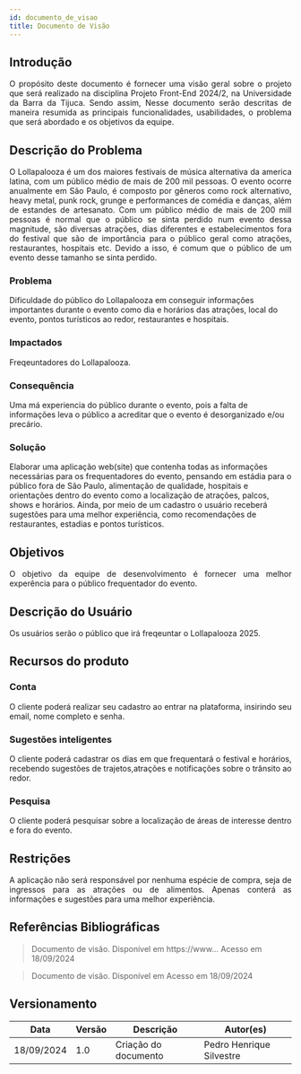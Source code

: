 ```yaml
---
id: documento_de_visao
title: Documento de Visão
---
```

## Introdução

<p align = "justify">
O propósito deste documento é fornecer uma visão geral sobre o projeto que será realizado na disciplina Projeto Front-End 2024/2, na Universidade da Barra da Tijuca. Sendo assim, Nesse documento serão descritas de maneira resumida as principais funcionalidades, usabilidades, o problema que será abordado e os objetivos da equipe.
</p>

## Descrição do Problema 

<p align = "justify">
O Lollapalooza é um dos maiores festivais de música alternativa da america latina, com um público médio de mais de 200 mil pessoas. O evento ocorre anualmente em São Paulo, é composto por gêneros como rock alternativo, heavy metal, punk rock, grunge e performances de comédia e danças, além de estandes de artesanato. Com um público médio de mais de 200 mill pessoas é normal que o público se sinta perdido num evento dessa magnitude, são diversas atrações, dias diferentes e estabelecimentos fora do festival que são de importância para o público geral como atrações, restaurantes, hospitais etc. Devido a isso, é comum que o público de um evento desse tamanho se sinta perdido.
</p>

### Problema

Dificuldade do público do Lollapalooza em conseguir informações importantes durante o evento como dia e horários das atrações, local do evento, pontos turísticos ao redor, restaurantes e hospitais.

### Impactados

Freqeuntadores do Lollapalooza.

### Consequência

Uma má experiencia do público durante o evento, pois a falta de informações leva o público a acreditar que o evento é desorganizado e/ou precário.

### Solução

Elaborar uma aplicação web(site) que contenha todas as informações necessárias para os frequentadores do evento, pensando em estádia para o público fora de São Paulo, alimentação de qualidade, hospitais e orientações dentro do evento como a localização de atrações, palcos, shows e horários. Ainda, por meio de um cadastro o usuário receberá sugestões para uma melhor experiência, como recomendações de restaurantes, estadias e pontos turísticos. 

## Objetivos

<p align = "justify">
O objetivo da equipe de desenvolvimento é fornecer uma melhor experência para o público frequentador do evento.
</p>

## Descrição do Usuário 

<p align = "justify">
Os usuários serão o público que irá freqeuntar o Lollapalooza 2025.
</p>

## Recursos do produto

### Conta

<p align = "justify">
O cliente poderá realizar seu cadastro ao entrar na plataforma, insirindo seu email, nome completo e senha.
</p>


### Sugestões inteligentes

<p align = "justify">
O cliente poderá cadastrar os dias em que frequentará o festival e horários, recebendo sugestões de trajetos,atrações e notificações sobre o trânsito ao redor.
</p>

### Pesquisa

<p align = "justify">
O cliente poderá pesquisar sobre a localização de áreas de interesse dentro e fora do evento.
</p>

## Restrições

<p align = "justify">
A aplicação não será responsável por nenhuma espécie de compra, seja de ingressos para as atrações ou de alimentos. Apenas conterá as informações e sugestões para uma melhor experiência.
</p>

## Referências Bibliográficas

> Documento de visão. Disponível em https://www... Acesso em 18/09/2024

> Documento de visão. Disponível em  Acesso em 18/09/2024

## Versionamento
| Data | Versão | Descrição | Autor(es) |
| -- | -- | -- | -- |
| 18/09/2024 | 1.0 | Criação do documento | Pedro Henrique Silvestre | 

